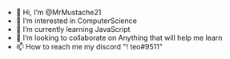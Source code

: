 - 👋 Hi, I’m @MrMustache21
- 👀 I’m interested in ComputerScience
- 🌱 I’m currently learning JavaScript
- 💞️ I’m looking to collaborate on Anything that will help me learn
- 📫 How to reach me my discord "! teo#9511"

<!---
MrMustache21/MrMustache21 is a ✨ special ✨ repository because its `README.md` (this file) appears on your GitHub profile.
You can click the Preview link to take a look at your changes.
--->
